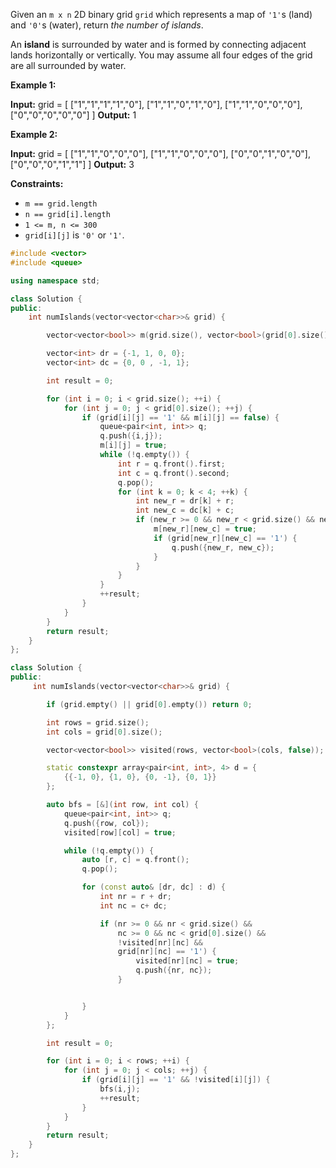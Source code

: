 Given an `m x n` 2D binary grid `grid` which represents a map of `'1'`s (land) and `'0'`s (water), return _the number of islands_.

An **island** is surrounded by water and is formed by connecting adjacent lands horizontally or vertically. You may assume all four edges of the grid are all surrounded by water.

**Example 1:**

**Input:** grid = [
  ["1","1","1","1","0"],
  ["1","1","0","1","0"],
  ["1","1","0","0","0"],
  ["0","0","0","0","0"]
]
**Output:** 1

**Example 2:**

**Input:** grid = [
  ["1","1","0","0","0"],
  ["1","1","0","0","0"],
  ["0","0","1","0","0"],
  ["0","0","0","1","1"]
]
**Output:** 3

**Constraints:**

- `m == grid.length`
- `n == grid[i].length`
- `1 <= m, n <= 300`
- `grid[i][j]` is `'0'` or `'1'`.





```cpp
#include <vector>
#include <queue>

using namespace std;

class Solution {
public:
    int numIslands(vector<vector<char>>& grid) {

        vector<vector<bool>> m(grid.size(), vector<bool>(grid[0].size(), false));

        vector<int> dr = {-1, 1, 0, 0};
        vector<int> dc = {0, 0 , -1, 1};

        int result = 0;

        for (int i = 0; i < grid.size(); ++i) {
            for (int j = 0; j < grid[0].size(); ++j) {
                if (grid[i][j] == '1' && m[i][j] == false) {
                    queue<pair<int, int>> q;
                    q.push({i,j});
                    m[i][j] = true;
                    while (!q.empty()) {
                        int r = q.front().first;
                        int c = q.front().second;
                        q.pop();
                        for (int k = 0; k < 4; ++k) {
                            int new_r = dr[k] + r;
                            int new_c = dc[k] + c;
                            if (new_r >= 0 && new_r < grid.size() && new_c >= 0 && new_c < grid[0].size() && m[new_r][new_c] == false) {
                                m[new_r][new_c] = true;
                                if (grid[new_r][new_c] == '1') {
                                    q.push({new_r, new_c});
                                }
                            }
                        }
                    }
                    ++result;
                }
            }
        }
        return result;
    }
};
```



```cpp
class Solution {
public:
     int numIslands(vector<vector<char>>& grid) {

        if (grid.empty() || grid[0].empty()) return 0;

        int rows = grid.size();
        int cols = grid[0].size();

        vector<vector<bool>> visited(rows, vector<bool>(cols, false));

        static constexpr array<pair<int, int>, 4> d = {
            {{-1, 0}, {1, 0}, {0, -1}, {0, 1}}
        };

        auto bfs = [&](int row, int col) {
            queue<pair<int, int>> q;
            q.push({row, col});
            visited[row][col] = true;

            while (!q.empty()) {
                auto [r, c] = q.front();
                q.pop();

                for (const auto& [dr, dc] : d) {
                    int nr = r + dr;
                    int nc = c+ dc;

                    if (nr >= 0 && nr < grid.size() &&
                        nc >= 0 && nc < grid[0].size() && 
                        !visited[nr][nc] &&
                        grid[nr][nc] == '1') {
                            visited[nr][nc] = true;
                            q.push({nr, nc});
                        }


                }
            }
        };

        int result = 0;

        for (int i = 0; i < rows; ++i) {
            for (int j = 0; j < cols; ++j) {
                if (grid[i][j] == '1' && !visited[i][j]) {
                    bfs(i,j);
                    ++result;
                }
            }
        }
        return result;
    }
};
```